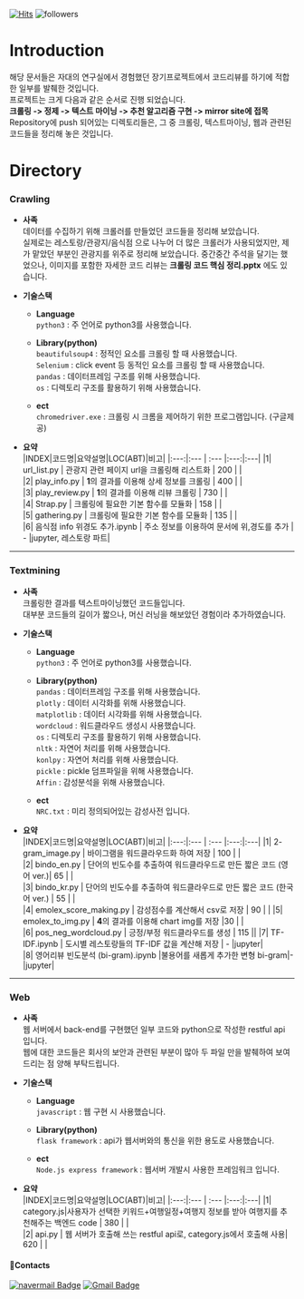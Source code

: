 [![Hits](https://hits.seeyoufarm.com/api/count/incr/badge.svg?url=https%3A%2F%2Fgithub.com%2Fpsh0706%2Fportfolio.git&count_bg=%23FFD41B&title_bg=%23555555&icon=statuspage.svg&icon_color=%23FFFFFF&title=hits&edge_flat=true)](https://hits.seeyoufarm.com)
![followers](https://img.shields.io/github/followers/psh0706?style=social)

# Introduction

해당 문서들은 자대의 연구실에서 경험했던 장기프로젝트에서 코드리뷰를 하기에 적합한 일부를 발췌한 것입니다.  
프로젝트는 크게 다음과 같은 순서로 진행 되었습니다.  
 **크롤링 -> 정제 -> 텍스트 마이닝 -> 추천 알고리즘 구현 -> mirror site에 접목**  
Repository에 push 되어있는 디렉토리들은, 그 중 크롤링, 텍스트마이닝, 웹과 관련된 코드들을 정리해 놓은 것입니다.

  
# Directory
### Crawling  
  
+ **사족**  
	데이터를 수집하기 위해 크롤러를 만들었던 코드들을 정리해 보았습니다.  
	실제로는 레스토랑/관광지/음식점 으로 나누어 더 많은 크롤러가 사용되었지만, 제가 맡았던 부분인 관광지를 위주로 정리해 보았습니다.
	중간중간 주석을 달기는 했었으나, 이미지를 포함한 자세한 코드 리뷰는 **크롤링 코드 핵심 정리.pptx** 에도 있습니다.  
	  
+ **기술스택**  
	+ **Language**  
			`python3`  : 주 언어로 python3를 사용했습니다.  
  
	+ **Library(python)**  
			`beautifulsoup4` : 정적인 요소를 크롤링 할 때 사용했습니다.  
			`Selenium` : click event 등 동적인 요소를 크롤링 할 때 사용했습니다.  
			`pandas` : 데이터프레임 구조를 위해 사용했습니다.  
			`os` : 디렉토리 구조를 활용하기 위해 사용했습니다.
  
	+ **ect**  
			`chromedriver.exe` : 크롤링 시 크롬을 제어하기 위한 프로그램입니다. (구글제공)  
  
+ **요약**  
	|INDEX|코드명|요약설명|LOC(ABT)|비고|
	|:---:|:--- | :--- |:---:|:---|
	|1| url_list.py | 관광지 관련 페이지 url을 크롤링해 리스트화 | 200 |  |  
	|2| play_info.py | **1**의 결과를 이용해 상세 정보를 크롤링 | 400 |  |  
	|3| play_review.py | **1**의 결과를 이용해 리뷰 크롤링 | 730 |  |  
	|4| Strap.py | 크롤링에 필요한 기본 함수를 모듈화 | 158 |  |   
	|5| gathering.py | 크롤링에 필요한 기본 함수를 모듈화 | 135 |  |  
 	|6| 음식점 info 위경도 추가.ipynb | 주소 정보를 이용하여 문서에 위,경도를 추가 | - |jupyter, 레스토랑 파트|
  
***
### Textmining  
  
+ **사족**  
	크롤링한 결과를 텍스트마이닝했던 코드들입니다.  
	대부분 코드들의 길이가 짧으나, 머신 러닝을 해보았던 경험이라 추가하였습니다.
  
+ **기술스택**  
	+ **Language**  
			`python3`  : 주 언어로 python3를 사용했습니다.  
  
	+ **Library(python)**   
			`pandas` : 데이터프레임 구조를 위해 사용했습니다.  
			`plotly` : 데이터 시각화를 위해 사용했습니다.  
			`matplotlib` : 데이터 시각화를 위해 사용했습니다.  
			`wordcloud` : 워드클라우드 생성시 사용했습니다.  
			`os` : 디렉토리 구조를 활용하기 위해 사용했습니다.  
			`nltk` : 자연어 처리를 위해 사용했습니다.  
			`konlpy` : 자연어 처리를 위해 사용했습니다.  
			`pickle` : pickle 덤프파일을 위해 사용했습니다.  
			`Affin` : 감성분석을 위해 사용했습니다.  
  
	+ **ect**  
			`NRC.txt` : 미리 정의되어있는 감성사전 입니다.  
    
+ **요약**  
	|INDEX|코드명|요약설명|LOC(ABT)|비고|
	|:---:|:--- | :--- |:---:|:---|
	|1| 2-gram_image.py | 바이그램을 워드클라우드화 하여 저장 | 100 |  |  
	|2| bindo_en.py | 단어의 빈도수를 추출하여 워드클라우드로 만든 짧은 코드 (영어 ver.)| 65 |  |  
	|3| bindo_kr.py | 단어의 빈도수를 추출하여 워드클라우드로 만든 짧은 코드 (한국어 ver.) | 55 |  |  
	|4| emolex_score_making.py | 감성점수를 계산해서 csv로 저장 | 90 |  | 
	|5| emolex_to_img.py | **4**의 결과를 이용해 chart img를 저장 |30 |  |   
	|6| pos_neg_wordcloud.py | 긍정/부정 워드클라우드를 생성 | 115 ||
	|7| TF-IDF.ipynb | 도시별 레스토랑들의 TF-IDF 값을 계산해 저장 | - |jupyter|  
	|8| 영어리뷰 빈도분석 (bi-gram).ipynb |불용어를 새롭게 추가한 변형 bi-gram|-  |jupyter|
  
 
***	
### Web
  
+ **사족**  
	웹 서버에서 back-end를 구현했던 일부 코드와 python으로 작성한 restful api 입니다.  
	웹에 대한 코드들은 회사의 보안과 관련된 부분이 많아 두 파일 만을 발췌하여 보여드리는 점 양해 부탁드립니다.  
  
+ **기술스택**  
	+ **Language**  
			`javascript` : 웹 구현 시 사용했습니다.
  
	+ **Library(python)**   
			`flask framework` : api가 웹서버와의 통신을 위한 용도로 사용했습니다.
  
	+ **ect**  
			`Node.js express framework` : 웹서버 개발시 사용한 프레임워크 입니다.
  
+ **요약**  
	|INDEX|코드명|요약설명|LOC(ABT)|비고|
	|:---:|:--- | :--- |:---:|:---|
	|1| category.js|사용자가 선택한 키워드+여행일정+여행지 정보를 받아 여행지를 추천해주는 백엔드 code | 380 |  |  
	|2| api.py | 웹 서버가 호출해 쓰는 restful api로, category.js에서 호출해 사용| 620 |  |  
    
  
  
  

  
#### 📧Contacts  
[![navermail Badge](https://img.shields.io/badge/Naver-2DB400?style=flat-square&logo=Nintendo&logoColor=white&link=mailto:best8427@naver.com)](mailto:best8427@naver.com)
[![Gmail Badge](https://img.shields.io/badge/Gmail-d14836?style=flat-square&logo=Gmail&logoColor=white&link=mailto:best8427@gmail.com)](mailto:best8427@gmail.com)

